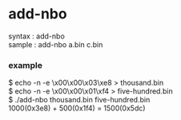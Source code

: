 # add-nbo  
syntax : add-nbo <file1> <file2>  
sample : add-nbo a.bin c.bin  

### example
$ echo -n -e \\x00\\x00\\x03\\xe8 > thousand.bin  
$ echo -n -e \\x00\\x00\\x01\\xf4 > five-hundred.bin  
$ ./add-nbo thousand.bin five-hundred.bin  
1000(0x3e8) + 500(0x1f4) = 1500(0x5dc)  

